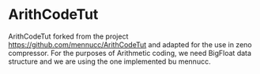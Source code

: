 # ArithCodeTut
ArithCodeTut forked from the project https://github.com/mennucc/ArithCodeTut and adapted for the use in zeno compressor.
For the purposes of Arithmetic coding, we need BigFloat data structure and we are using the one implemented bu mennucc.